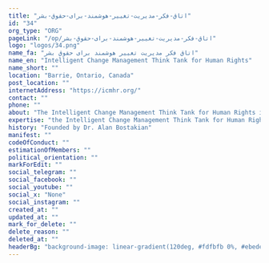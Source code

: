 ```yaml
---
title: "اتاق-فکر-مدیریت-تغییر-هوشمند-برای-حقوق-بشر"
id: "34"
org_type: "ORG"
pageLink: "/op/اتاق-فکر-مدیریت-تغییر-هوشمند-برای-حقوق-بشر"
logo: "logos/34.png"
name_fa: "اتاق فکر مدیریت تغییر هوشمند برای حقوق بشر"
name_en: "Intelligent Change Management Think Tank for Human Rights"
name_short: ""
location: "Barrie, Ontario, Canada"
post_location: ""
internetAddress: "https://icmhr.org/"
contact: ""
phone: ""
about: "The Intelligent Change Management Think Tank for Human Rights is a Canadian non-profit organization located in Barrie, Ontario. It was founded by Dr. Alan Bostakian.    Change Management: Provides advisory, research, and education services on change management and leadership.Human Rights: Focuses on human rights issues, although specifics aren't readily available online.Persian and Iranian Communities: Develops events and training programs related to these communities."
expertise: "the Intelligent Change Management Think Tank for Human Rights is a federally registered Canadian not-for-profit organization."
history: "Founded by Dr. Alan Bostakian"
manifest: ""
codeOfConduct: ""
estimationOfMembers: ""
political_orientation: ""
markForEdit: ""
social_telegram: ""
social_facebook: ""
social_youtube: ""
social_x: "None"
social_instagram: ""
created_at: ""
updated_at: ""
mark_for_delete: ""
delete_reason: ""
deleted_at: ""
headerBg: "background-image: linear-gradient(120deg, #fdfbfb 0%, #ebedee 100%);"
---
```


